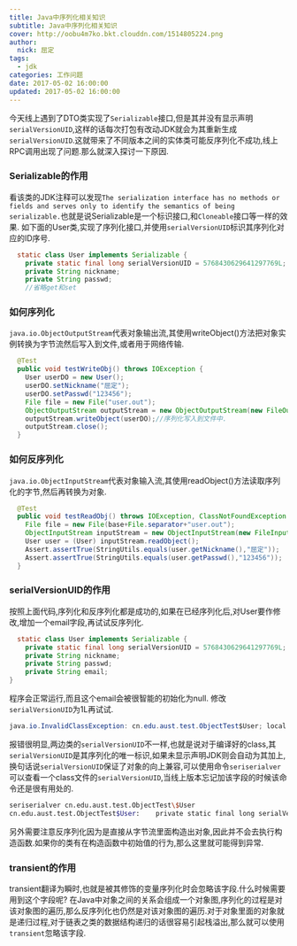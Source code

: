 ```yaml
---
title: Java中序列化相关知识
subtitle: Java中序列化相关知识
cover: http://oobu4m7ko.bkt.clouddn.com/1514805224.png
author: 
  nick: 屈定
tags:
  - jdk      
categories: 工作问题
date: 2017-05-02 16:00:00
updated: 2017-05-02 16:00:00
---
```


今天线上遇到了DTO类实现了`Serializable`接口,但是其并没有显示声明`serialVersionUID`,这样的话每次打包有改动JDK就会为其重新生成`serialVersionUID`.这就带来了不同版本之间的实体类可能反序列化不成功,线上RPC调用出现了问题.那么就深入探讨一下原因.

### Serializable的作用
看该类的JDK注释可以发现`The serialization interface has no methods or fields and serves only to identify the semantics of being serializable.`也就是说Serializable是一个标识接口,和`Cloneable`接口等一样的效果.
如下面的User类,实现了序列化接口,并使用`serialVersionUID`标识其序列化对应的ID序号.
```java
  static class User implements Serializable {
    private static final long serialVersionUID = 5768430629641297769L;
    private String nickname;
    private String passwd;
    //省略get和set
```

### 如何序列化
`java.io.ObjectOutputStream`代表对象输出流,其使用writeObject()方法把对象实例转换为字节流然后写入到文件,或者用于网络传输.
```java
  @Test
  public void testWriteObj() throws IOException {
    User userDO = new User();
    userDO.setNickname("屈定");
    userDO.setPasswd("123456");
    File file = new File("user.out");
    ObjectOutputStream outputStream = new ObjectOutputStream(new FileOutputStream(file));
    outputStream.writeObject(userDO);//序列化写入到文件中.
    outputStream.close();
  }
```

### 如何反序列化
`java.io.ObjectInputStream`代表对象输入流,其使用readObject()方法读取序列化的字节,然后再转换为对象.
```java 
  @Test
  public void testReadObj() throws IOException, ClassNotFoundException {
    File file = new File(base+File.separator+"user.out");
    ObjectInputStream inputStream = new ObjectInputStream(new FileInputStream(file));
    User user = (User) inputStream.readObject();
    Assert.assertTrue(StringUtils.equals(user.getNickname(),"屈定"));
    Assert.assertTrue(StringUtils.equals(user.getPasswd(),"123456"));
  }
```
### serialVersionUID的作用
按照上面代码,序列化和反序列化都是成功的,如果在已经序列化后,对User要作修改,增加一个email字段,再试试反序列化.
```java
  static class User implements Serializable {
    private static final long serialVersionUID = 5768430629641297769L;
    private String nickname;
    private String passwd;
    private String email;
}
```
程序会正常运行,而且这个email会被很智能的初始化为null.
修改`serialVersionUID`为1L再试试.
```java
java.io.InvalidClassException: cn.edu.aust.test.ObjectTest$User; local class incompatible: stream classdesc serialVersionUID = 5768430629641297769, local class serialVersionUID = 1
```
报错很明显,两边类的`serialVersionUID`不一样,也就是说对于编译好的class,其`serialVersionUID`是其序列化的唯一标识,如果未显示声明JDK则会自动为其加上,换句话说`serialVersionUID`保证了对象的向上兼容,可以使用命令`seriserialver`可以查看一个class文件的`serialVersionUID`,当线上版本忘记加该字段的时候该命令还是很有用处的.
```sh
seriserialver cn.edu.aust.test.ObjectTest\$User 
cn.edu.aust.test.ObjectTest$User:    private static final long serialVersionUID = 1L;
```
另外需要注意反序列化因为是直接从字节流里面构造出对象,因此并不会去执行构造函数.如果你的类有在构造函数中初始值的行为,那么这里就可能得到异常.

### transient的作用
transient翻译为瞬时,也就是被其修饰的变量序列化时会忽略该字段.什么时候需要用到这个字段呢?
在Java中对象之间的关系会组成一个对象图,序列化的过程是对该对象图的遍历,那么反序列化也仍然是对该对象图的遍历.对于对象里面的对象就是递归过程,对于链表之类的数据结构递归的话很容易引起栈溢出,那么就可以使用`transient`忽略该字段.





